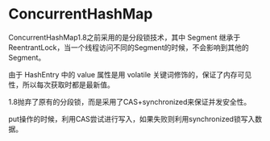 # ConcurrentHashMap

ConcurrentHashMap1.8之前采用的是分段锁技术，其中 Segment 继承于 ReentrantLock，当一个线程访问不同的Segment的时候，不会影响到其他的Segment。

由于 HashEntry 中的 value 属性是用 volatile 关键词修饰的，保证了内存可见性，所以每次获取时都是最新值。

1.8抛弃了原有的分段锁，而是采用了CAS+synchronized来保证并发安全性。

put操作的时候，利用CAS尝试进行写入，如果失败则利用synchronized锁写入数据。